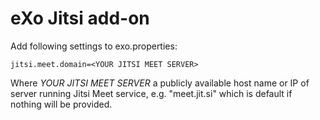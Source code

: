 eXo Jitsi add-on
================

Add following settings to exo.properties:

    jitsi.meet.domain=<YOUR JITSI MEET SERVER>
    
  
Where *YOUR JITSI MEET SERVER* a publicly available host name or IP of server running Jitsi Meet service, e.g. "meet.jit.si" which is default if nothing will be provided.